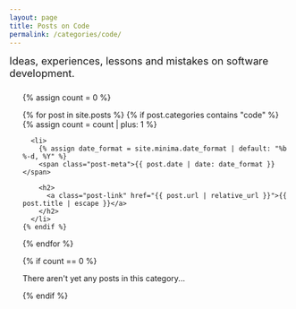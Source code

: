 ```yaml
---
layout: page
title: Posts on Code
permalink: /categories/code/
---
```


<div style="font-size: 130%; margin-bottom: 1.5rem">
  Ideas, experiences, lessons and mistakes on software development.
</div>

<ul class="post-list">
  {% assign count = 0 %}

  {% for post in site.posts %}
    {% if post.categories contains "code" %}
      {% assign count = count | plus: 1 %}

      <li>
        {% assign date_format = site.minima.date_format | default: "%b %-d, %Y" %}
        <span class="post-meta">{{ post.date | date: date_format }}</span>

        <h2>
          <a class="post-link" href="{{ post.url | relative_url }}">{{ post.title | escape }}</a>
        </h2>
      </li>
    {% endif %}
  {% endfor %}

  {% if count == 0 %}
    <p>There aren't yet any posts in this category...</p>
  {% endif %}
</ul>
